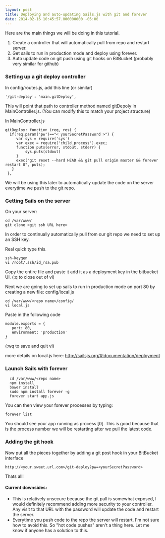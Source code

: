 ```yaml
---
layout: post
title: Deploying and auto-updating Sails.js with git and forever
date: 2014-02-16 10:45:57.000000000 -05:00
---
```



Here are the main things we will be doing in this tutorial.

1. Create a controller that will automatically pull from repo and restart server.
2. Get sails to run in production mode and deploy using forever.
3. Auto update code on git push using git hooks on BitBucket (probably very similar for github)


### Setting up a git deploy controller
In config/routes.js, add this line (or similar)

<code>'/git-deploy': 'main.gitDeploy',</code>

This will point that path to controller method named gitDepoly in MainController.js. (You can modify this to match your project structure)

In MainController.js

    gitDeploy: function (req, res) {
      if(req.param('pw')=="< yourSecretPassword >") {
         var sys = require('sys')
         var exec = require('child_process').exec;
         function puts(error, stdout, stderr) {
             sys.puts(stdout) 
         }
         exec("git reset --hard HEAD && git pull origin master && forever restart 0", puts);
       }
     },
     
We will be using this later to automatically update the code on the server everytime we push to the git repo.


### Getting Sails on the server

On your server:

    cd /var/www/
    git clone <git ssh URL here>
    
In order to continually automatically pull from our git repo we need to set up an SSH key.

Real quick type this.

    ssh-keygen
    vi /root/.ssh/id_rsa.pub

Copy the entire file and paste it add it as a deployment key in the bitbucket UI.
(:q to close out of vi)

Next we are going to set up sails to run in production mode on port 80 by creating a new file: config/local.js


    cd /var/www/<repo name>/config/
    vi local.js

Paste in the following code


    module.exports = {
       port: 80,
       environment: 'production'
    }


(:wq to save and quit vi)

more details on local.js here: <http://sailsjs.org/#!documentation/deployment>
  


### Launch Sails with forever
      cd /var/www/<repo name>
      npm install
      bower install
      sudo npm install forever -g
      forever start app.js
      
You can then view your forever processes by typing:

	forever list
    
You should see your app running as process [0]. This is good because that is the process number we will be restarting after we pull the latest code.


### Adding the git hook

Now put all the pieces together by adding a git post hook in your BitBucket interface

    http://<your.sweet.url.com>/git-deploy?pw=<yourSecretPassword>


Thats all!

#### Current downsides:
* This is relatively unsecure because the git pull is somewhat exposed, I would definitely recommend adding more security to your controller. Any visit to that URL with the password will update the code and restart the server.
* Everytime you push code to the repo the server will restart. I'm not sure how to avoid this. So "hot code pushes" aren't a thing here. Let me know if anyone has a solution to this.
